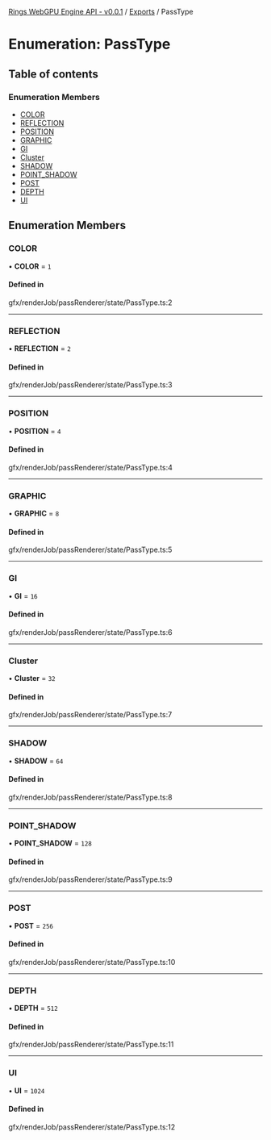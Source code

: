 [Rings WebGPU Engine API - v0.0.1](../README.md) / [Exports](../modules.md) / PassType

# Enumeration: PassType

## Table of contents

### Enumeration Members

- [COLOR](PassType.md#color)
- [REFLECTION](PassType.md#reflection)
- [POSITION](PassType.md#position)
- [GRAPHIC](PassType.md#graphic)
- [GI](PassType.md#gi)
- [Cluster](PassType.md#cluster)
- [SHADOW](PassType.md#shadow)
- [POINT\_SHADOW](PassType.md#point_shadow)
- [POST](PassType.md#post)
- [DEPTH](PassType.md#depth)
- [UI](PassType.md#ui)

## Enumeration Members

### COLOR

• **COLOR** = ``1``

#### Defined in

gfx/renderJob/passRenderer/state/PassType.ts:2

___

### REFLECTION

• **REFLECTION** = ``2``

#### Defined in

gfx/renderJob/passRenderer/state/PassType.ts:3

___

### POSITION

• **POSITION** = ``4``

#### Defined in

gfx/renderJob/passRenderer/state/PassType.ts:4

___

### GRAPHIC

• **GRAPHIC** = ``8``

#### Defined in

gfx/renderJob/passRenderer/state/PassType.ts:5

___

### GI

• **GI** = ``16``

#### Defined in

gfx/renderJob/passRenderer/state/PassType.ts:6

___

### Cluster

• **Cluster** = ``32``

#### Defined in

gfx/renderJob/passRenderer/state/PassType.ts:7

___

### SHADOW

• **SHADOW** = ``64``

#### Defined in

gfx/renderJob/passRenderer/state/PassType.ts:8

___

### POINT\_SHADOW

• **POINT\_SHADOW** = ``128``

#### Defined in

gfx/renderJob/passRenderer/state/PassType.ts:9

___

### POST

• **POST** = ``256``

#### Defined in

gfx/renderJob/passRenderer/state/PassType.ts:10

___

### DEPTH

• **DEPTH** = ``512``

#### Defined in

gfx/renderJob/passRenderer/state/PassType.ts:11

___

### UI

• **UI** = ``1024``

#### Defined in

gfx/renderJob/passRenderer/state/PassType.ts:12
